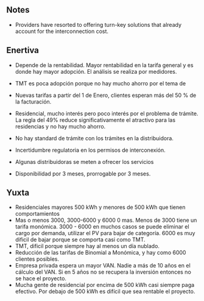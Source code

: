 ## Notes

- Providers have resorted to offering turn-key solutions that already account for the interconnection cost.


## Enertiva

- Depende de la rentabilidad. Mayor rentabilidad en la tarifa general y es donde hay mayor adopción. El análisis se realiza por medidores.
- TMT es poca adopción porque no hay mucho ahorro por el tema de

- Nuevas tarifas a partir del 1 de Enero, clientes esperan más del 50 % de la facturación.

- Residencial, mucho interés pero poco interés por el problema de trámite. La regla del 49% reduce significativamente el atractivo para las residencias y no hay mucho ahorro.

- No hay standard de trámite con los trámites en la distribuidora.
- Incertidumbre regulatoria en los permisos de interconexión.
- Algunas distribuidoras se meten a ofrecer los servicios
- Disponibilidad por 3 meses, prorrogable por 3 meses.

## Yuxta

- Residenciales mayores 500 kWh y menores de 500 kWh que tienen comportamientos
- Mas o menos 3000, 3000-6000 y 6000 0 mas. Menos de 3000 tiene un tarifa monómica. 3000 - 6000 en muchos casos se puede eliminar el cargo por demanda, utilizar el PV para bajar de categoría. 6000 es muy dificil de bajar porque se comporta casi como TMT.
- TMT, dificil porque siempre hay al menos un día nublado.
- Reducción de las tarifas de Binomial a Monómica, y hay como 6000 clientes posibles.
- Empresa privada espera un mayor VAN. Nadie a más de 10 años en el cálculo del VAN. Si en 5 años no se recupera la inversión entonces no se hace el proyecto.
- Mucha gente de residencial por encima de 500 kWh casi siempre paga efectivo. Por debajo de 500 kWh es difícil que sea rentable el proyecto.
